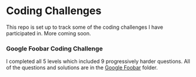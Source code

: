# Coding Challenges
This repo is set up to track some of the coding challenges I have participated in. More coming soon.

### Google Foobar Coding Challenge
I completed all 5 levels which included 9 progressively harder questions. All of the questions and solutions are in the [Google Foobar](https://github.com/sequenzia/challenges/tree/master/google_foobar) folder.
